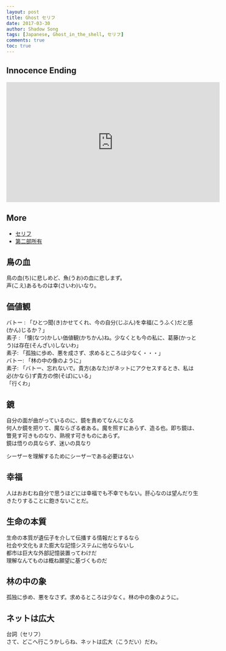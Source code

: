 ```yaml
---
layout: post
title: Ghost セリフ
date: 2017-03-30
author: Shadow Song
tags: [Japanese, Ghost_in_the_shell, セリフ]
comments: true
toc: true
---
```


## Innocence Ending

<iframe width="560" height="315" src="https://www.youtube.com/embed/HNJVMYlErUI?si=WI4M8OofjAIq0buB" title="YouTube video player" frameborder="0" allow="accelerometer; autoplay; clipboard-write; encrypted-media; gyroscope; picture-in-picture; web-share" referrerpolicy="strict-origin-when-cross-origin" allowfullscreen></iframe>

## More

- [セリフ](https://ciatr.jp/topics/43668)
- [第二部所有](https://movie.douban.com/review/4896800/)

## 鳥の血

鳥の血(ち)に悲しめど、魚(うお)の血に悲しまず。     
声(こえ)あるものは幸(さいわ)いなり。
 

## 価値観

バトー : 「ひとつ聞(き)かせてくれ、今の自分(じぶん)を幸福(こうふく)だと感(かん)じるか？」    
素子 : 「懐(なつ)かしい価値観(かちかん)ね。少なくとも今の私に、葛藤(かっとう)は存在(そんざい)しないわ」  
素子: 「孤独に歩め、悪を成さず、求めるところは少なく・・・」    
バトー: 「林の中の像のように」  
素子: 「バトー、忘れないで。貴方(あなた)がネットにアクセスするとき、私は必(かなら)ず貴方の傍(そば)にいる」       
「行くわ」 


## 鏡

自分の面が曲がっているのに、鏡を責めてなんになる   
何人か鏡を把りて、魔ならざる者ある。魔を照すにあらず、造る也。即ち鏡は、瞥見す可きものなり、熟視す可きものにあらず。   
鏡は悟りの具ならず、迷いの具なり   

シーザーを理解するためにシーザーである必要はない  


## 幸福

人はおおむね自分で思うほどには幸福でも不幸でもない。肝心なのは望んだり生きたりすることに飽きないことだ。 

## 生命の本質

生命の本質が遺伝子を介して伝播する情報だとするなら  
社会や文化もまた膨大な記憶システムに他ならないし  
都市は巨大な外部記憶装置ってわけだ  
理解なんてものは概ね願望に基づくものだ  

## 林の中の象

孤独に歩め、悪をなさず。求めるところは少なく。林の中の象のように。  

## ネットは広大

台詞（セリフ）  
さて、どこへ行こうかしらね、ネットは広大（こうだい）だわ。  
